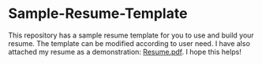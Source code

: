 # Sample-Resume-Template
This repository has a sample resume template for you to use and build your resume. The template can be modified according to user need. I have also attached my resume as a demonstration: [Resume.pdf](https://github.com/bhattin82/Sample-Resume-Template/files/9311995/Resume.pdf). I hope this helps! 

